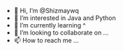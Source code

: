 - 👋 Hi, I’m @Shizmaywq
- 👀 I’m interested in Java and Python
- 🌱 I’m currently learning ^
- 💞️ I’m looking to collaborate on ...
- 📫 How to reach me ...

<!---
Shizmaywq/Shizmaywq is a ✨ special ✨ repository because its `README.md` (this file) appears on your GitHub profile.
You can click the Preview link to take a look at your changes.
--->
